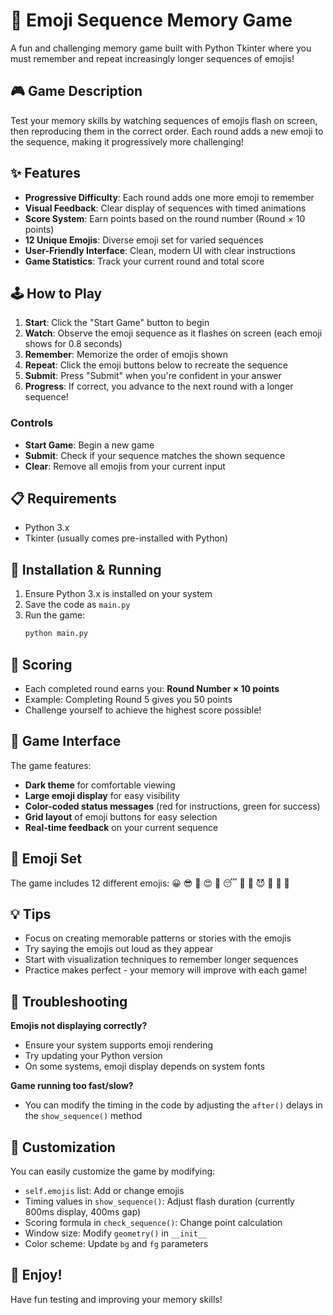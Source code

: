 # 🧠 Emoji Sequence Memory Game

A fun and challenging memory game built with Python Tkinter where you must remember and repeat increasingly longer sequences of emojis!

## 🎮 Game Description

Test your memory skills by watching sequences of emojis flash on screen, then reproducing them in the correct order. Each round adds a new emoji to the sequence, making it progressively more challenging!

## ✨ Features

- **Progressive Difficulty**: Each round adds one more emoji to remember
- **Visual Feedback**: Clear display of sequences with timed animations
- **Score System**: Earn points based on the round number (Round × 10 points)
- **12 Unique Emojis**: Diverse emoji set for varied sequences
- **User-Friendly Interface**: Clean, modern UI with clear instructions
- **Game Statistics**: Track your current round and total score

## 🕹️ How to Play

1. **Start**: Click the "Start Game" button to begin
2. **Watch**: Observe the emoji sequence as it flashes on screen (each emoji shows for 0.8 seconds)
3. **Remember**: Memorize the order of emojis shown
4. **Repeat**: Click the emoji buttons below to recreate the sequence
5. **Submit**: Press "Submit" when you're confident in your answer
6. **Progress**: If correct, you advance to the next round with a longer sequence!

### Controls

- **Start Game**: Begin a new game
- **Submit**: Check if your sequence matches the shown sequence
- **Clear**: Remove all emojis from your current input

## 📋 Requirements

- Python 3.x
- Tkinter (usually comes pre-installed with Python)

## 🚀 Installation & Running

1. Ensure Python 3.x is installed on your system
2. Save the code as `main.py`
3. Run the game:
   ```bash
   python main.py
   ```

## 🎯 Scoring

- Each completed round earns you: **Round Number × 10 points**
- Example: Completing Round 5 gives you 50 points
- Challenge yourself to achieve the highest score possible!

## 🎨 Game Interface

The game features:
- **Dark theme** for comfortable viewing
- **Large emoji display** for easy visibility
- **Color-coded status messages** (red for instructions, green for success)
- **Grid layout** of emoji buttons for easy selection
- **Real-time feedback** on your current sequence

## 🧩 Emoji Set

The game includes 12 different emojis:
😀 😎 🤔 😍 🥳 😴 🤯 🥺 😈 🤖 👻 🦄

## 💡 Tips

- Focus on creating memorable patterns or stories with the emojis
- Try saying the emojis out loud as they appear
- Start with visualization techniques to remember longer sequences
- Practice makes perfect - your memory will improve with each game!

## 🐛 Troubleshooting

**Emojis not displaying correctly?**
- Ensure your system supports emoji rendering
- Try updating your Python version
- On some systems, emoji display depends on system fonts

**Game running too fast/slow?**
- You can modify the timing in the code by adjusting the `after()` delays in the `show_sequence()` method

## 🔧 Customization

You can easily customize the game by modifying:
- `self.emojis` list: Add or change emojis
- Timing values in `show_sequence()`: Adjust flash duration (currently 800ms display, 400ms gap)
- Scoring formula in `check_sequence()`: Change point calculation
- Window size: Modify `geometry()` in `__init__`
- Color scheme: Update `bg` and `fg` parameters

## 🎉 Enjoy!

Have fun testing and improving your memory skills!